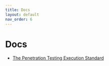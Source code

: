 ```yaml
---
title: Docs
layout: default
nav_order: 6
---
```


# Docs

- [The Penetration Testing Execution Standard](http://www.pentest-standard.org)
